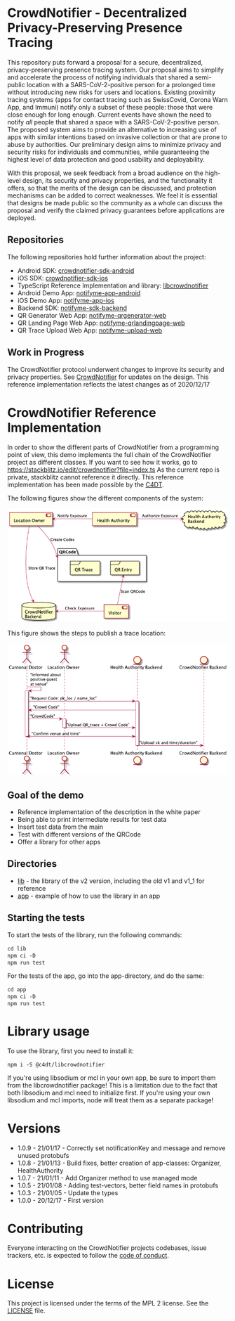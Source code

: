 # CrowdNotifier - Decentralized Privacy-Preserving Presence Tracing

This repository puts forward a proposal for a secure, decentralized,
privacy-preserving presence tracing system. Our proposal aims to simplify and
accelerate the process of notifying individuals that shared a semi-public
location with a SARS-CoV-2-positive person for a prolonged time without
introducing new risks for users and locations. Existing proximity tracing
systems (apps for contact tracing such as SwissCovid, Corona Warn App, and
Immuni) notify only a subset of these people: those that were close enough for
long enough. Current events have shown the need to notify _all_ people that
shared a space with a SARS-CoV-2-positive person. The proposed system aims to
provide an alternative to increasing use of apps with similar intentions based
on invasive collection or that are prone to abuse by authorities. Our
preliminary design aims to minimize privacy and security risks for individuals
and communities, while guaranteeing the highest level of data protection and
good usability and deployability.

With this proposal, we seek feedback from a broad audience on the high-level
design, its security and privacy properties, and the functionality it offers, so
that the merits of the design can be discussed, and protection mechanisms can be
added to correct weaknesses. We feel it is essential that designs be made public
so the community as a whole can discuss the proposal and verify the claimed
privacy guarantees before applications are deployed.

## Repositories

The following repositories hold further information about the project:

* Android SDK: [crowdnotifier-sdk-android](https://github.com/CrowdNotifier/crowdnotifier-sdk-android)
* iOS SDK: [crowdnotifier-sdk-ios](https://github.com/CrowdNotifier/crowdnotifier-sdk-ios)
* TypeScript Reference Implementation and library: [libcrowdnotifier](https://github.com/CrowdNotifier/libcrowdnotifier)
* Android Demo App: [notifyme-app-android](https://github.com/notifyme-app/notifyme-app-android)
* iOS Demo App: [notifyme-app-ios](https://github.com/notifyme-app/notifyme-app-ios)
* Backend SDK: [notifyme-sdk-backend](https://github.com/notifyme-app/notifyme-sdk-backend)
* QR Generator Web App: [notifyme-qrgenerator-web](https://github.com/notifyme-app/notifyme-qrgenerator-web)
* QR Landing Page Web App: [notifyme-qrlandingpage-web](https://github.com/notifyme-app/notifyme-qrlandingpage-web)
* QR Trace Upload Web App: [notifyme-upload-web](https://github.com/notifyme-app/notifyme-upload-web)

## Work in Progress

The CrowdNotifier protocol underwent changes to improve its security and privacy properties. See 
[CrowdNotifier](https://github.com/CrowdNotifier/documents) for updates on the design. 
This reference implementation reflects the latest changes as of 2020/12/17

# CrowdNotifier Reference Implementation

In order to show the different parts of CrowdNotifier from a programming point of view, this demo implements the full
 chain of the CrowdNotifier project as different classes.
If you want to see how it works, go to https://stackblitz.io/edit/crowdnotifier?file=index.ts
As the current repo is private, stackblitz cannot reference it directly.
This reference implementation has been made possible by the [C4DT](https://c4dt.org).

The following figures show the different components of the system:

![Overview of system](elements-overview.png)

This figure shows the steps to publish a trace location:

![Publish Trace Location](trace-location.png) 

## Goal of the demo

- Reference implementation of the description in the white paper
- Being able to print intermediate results for test data
- Insert test data from the main
- Test with different versions of the QRCode
- Offer a library for other apps

## Directories

- [lib](lib/README.md) - the library of the v2 version, including the old v1 and v1_1 for reference
- [app](app/README.md) - example of how to use the library in an app

## Starting the tests

To start the tests of the library, run the following commands:

```
cd lib
npm ci -D
npm run test
```

For the tests of the app, go into the app-directory, and do the same:

```
cd app
npm ci -D
npm run test
```

# Library usage

To use the library, first you need to install it:

```
npm i -S @c4dt/libcrowdnotifier
```

If you're using libsodium or mcl in your own app, be sure to import them from the libcrowdnotifier
package! This is a limitation due to the fact that both libsodium and mcl need to initialize first.
If you're using your own libsodium and mcl imports, node will treat them as a separate package!

# Versions

- 1.0.9 - 21/01/17 - Correctly set notificationKey and message and remove unused protobufs
- 1.0.8 - 21/01/13 - Build fixes, better creation of app-classes: Organizer, HealthAuthority
- 1.0.7 - 21/01/11 - Add Organizer method to use managed mode
- 1.0.5 - 21/01/08 - Adding test-vectors, better field names in protobufs
- 1.0.3 - 21/01/05 - Update the types
- 1.0.0 - 20/12/17 - First version 

# Contributing

Everyone interacting on the CrowdNotifier projects codebases, issue trackers, etc. is expected to follow the [code
  of conduct](CODE_OF_CONDUCT.txt).

# License

This project is licensed under the terms of the MPL 2 license. See the [LICENSE](LICENSE) file.
